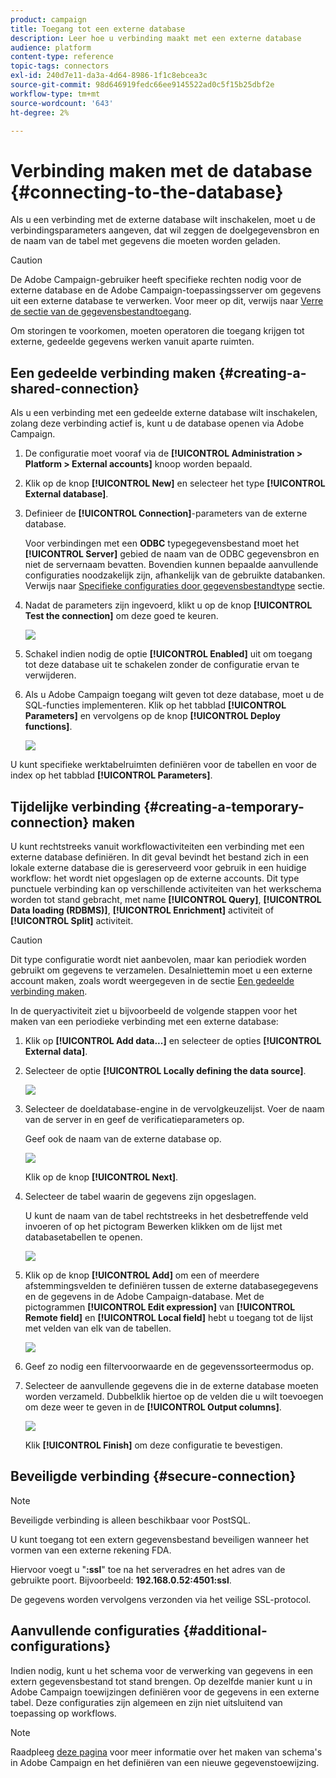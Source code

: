 ```yaml
---
product: campaign
title: Toegang tot een externe database
description: Leer hoe u verbinding maakt met een externe database
audience: platform
content-type: reference
topic-tags: connectors
exl-id: 240d7e11-da3a-4d64-8986-1f1c8ebcea3c
source-git-commit: 98d646919fedc66ee9145522ad0c5f15b25dbf2e
workflow-type: tm+mt
source-wordcount: '643'
ht-degree: 2%

---
```


# Verbinding maken met de database {#connecting-to-the-database}

Als u een verbinding met de externe database wilt inschakelen, moet u de verbindingsparameters aangeven, dat wil zeggen de doelgegevensbron en de naam van de tabel met gegevens die moeten worden geladen.

>[!CAUTION]
>
>De Adobe Campaign-gebruiker heeft specifieke rechten nodig voor de externe database en de Adobe Campaign-toepassingsserver om gegevens uit een externe database te verwerken. Voor meer op dit, verwijs naar [Verre de sectie van de gegevensbestandtoegang](../../installation/using/remote-database-access-rights.md).
>
>Om storingen te voorkomen, moeten operatoren die toegang krijgen tot externe, gedeelde gegevens werken vanuit aparte ruimten.

## Een gedeelde verbinding maken {#creating-a-shared-connection}

Als u een verbinding met een gedeelde externe database wilt inschakelen, zolang deze verbinding actief is, kunt u de database openen via Adobe Campaign.

1. De configuratie moet vooraf via de **[!UICONTROL Administration > Platform > External accounts]** knoop worden bepaald.
1. Klik op de knop **[!UICONTROL New]** en selecteer het type **[!UICONTROL External database]**.
1. Definieer de **[!UICONTROL Connection]**-parameters van de externe database.

   Voor verbindingen met een **ODBC** typegegevensbestand moet het **[!UICONTROL Server]** gebied de naam van de ODBC gegevensbron en niet de servernaam bevatten. Bovendien kunnen bepaalde aanvullende configuraties noodzakelijk zijn, afhankelijk van de gebruikte databanken. Verwijs naar [Specifieke configuraties door gegevensbestandtype](../../installation/using/configure-fda.md) sectie.

1. Nadat de parameters zijn ingevoerd, klikt u op de knop **[!UICONTROL Test the connection]** om deze goed te keuren.

   ![](assets/wf-external-account-create.png)

1. Schakel indien nodig de optie **[!UICONTROL Enabled]** uit om toegang tot deze database uit te schakelen zonder de configuratie ervan te verwijderen.
1. Als u Adobe Campaign toegang wilt geven tot deze database, moet u de SQL-functies implementeren. Klik op het tabblad **[!UICONTROL Parameters]** en vervolgens op de knop **[!UICONTROL Deploy functions]**.

   ![](assets/wf-external-account-functions.png)

U kunt specifieke werktabelruimten definiëren voor de tabellen en voor de index op het tabblad **[!UICONTROL Parameters]**.

## Tijdelijke verbinding {#creating-a-temporary-connection} maken

U kunt rechtstreeks vanuit workflowactiviteiten een verbinding met een externe database definiëren. In dit geval bevindt het bestand zich in een lokale externe database die is gereserveerd voor gebruik in een huidige workflow: het wordt niet opgeslagen op de externe accounts. Dit type punctuele verbinding kan op verschillende activiteiten van het werkschema worden tot stand gebracht, met name **[!UICONTROL Query]**, **[!UICONTROL Data loading (RDBMS)]**, **[!UICONTROL Enrichment]** activiteit of **[!UICONTROL Split]** activiteit.

>[!CAUTION]
>
>Dit type configuratie wordt niet aanbevolen, maar kan periodiek worden gebruikt om gegevens te verzamelen. Desalniettemin moet u een externe account maken, zoals wordt weergegeven in de sectie [Een gedeelde verbinding maken](#creating-a-shared-connection).

In de queryactiviteit ziet u bijvoorbeeld de volgende stappen voor het maken van een periodieke verbinding met een externe database:

1. Klik op **[!UICONTROL Add data...]** en selecteer de opties **[!UICONTROL External data]**.
1. Selecteer de optie **[!UICONTROL Locally defining the data source]**.

   ![](assets/wf_add_data_local_external_data.png)

1. Selecteer de doeldatabase-engine in de vervolgkeuzelijst. Voer de naam van de server in en geef de verificatieparameters op.

   Geef ook de naam van de externe database op.

   ![](assets/wf_add_data_local_external_data_param.png)

   Klik op de knop **[!UICONTROL Next]**.

1. Selecteer de tabel waarin de gegevens zijn opgeslagen.

   U kunt de naam van de tabel rechtstreeks in het desbetreffende veld invoeren of op het pictogram Bewerken klikken om de lijst met databasetabellen te openen.

   ![](assets/wf_add_data_local_external_data_select_table.png)

1. Klik op de knop **[!UICONTROL Add]** om een of meerdere afstemmingsvelden te definiëren tussen de externe databasegegevens en de gegevens in de Adobe Campaign-database. Met de pictogrammen **[!UICONTROL Edit expression]** van **[!UICONTROL Remote field]** en **[!UICONTROL Local field]** hebt u toegang tot de lijst met velden van elk van de tabellen.

   ![](assets/wf_add_data_local_external_data_join.png)

1. Geef zo nodig een filtervoorwaarde en de gegevenssorteermodus op.
1. Selecteer de aanvullende gegevens die in de externe database moeten worden verzameld. Dubbelklik hiertoe op de velden die u wilt toevoegen om deze weer te geven in de **[!UICONTROL Output columns]**.

   ![](assets/wf_add_data_local_external_data_select.png)

   Klik **[!UICONTROL Finish]** om deze configuratie te bevestigen.

## Beveiligde verbinding {#secure-connection}

>[!NOTE]
>
>Beveiligde verbinding is alleen beschikbaar voor PostSQL.

U kunt toegang tot een extern gegevensbestand beveiligen wanneer het vormen van een externe rekening FDA.

Hiervoor voegt u &quot;**:ssl**&quot; toe na het serveradres en het adres van de gebruikte poort. Bijvoorbeeld: **192.168.0.52:4501:ssl**.

De gegevens worden vervolgens verzonden via het veilige SSL-protocol.

## Aanvullende configuraties {#additional-configurations}

Indien nodig, kunt u het schema voor de verwerking van gegevens in een extern gegevensbestand tot stand brengen. Op dezelfde manier kunt u in Adobe Campaign toewijzingen definiëren voor de gegevens in een externe tabel. Deze configuraties zijn algemeen en zijn niet uitsluitend van toepassing op workflows.

>[!NOTE]
>
>Raadpleeg [deze pagina](../../configuration/using/about-schema-edition.md) voor meer informatie over het maken van schema&#39;s in Adobe Campaign en het definiëren van een nieuwe gegevenstoewijzing.
